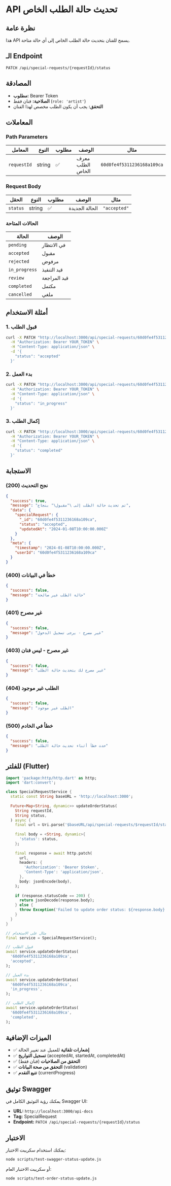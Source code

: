 # API تحديث حالة الطلب الخاص

## نظرة عامة

هذا API يسمح للفنان بتحديث حالة الطلب الخاص إلى أي حالة متاحة.

## الـ Endpoint

```
PATCH /api/special-requests/{requestId}/status
```

## المصادقة

- **مطلوب:** Bearer Token
- **الصلاحية:** فنان فقط (`role: 'artist'`)
- **التحقق:** يجب أن يكون الطلب مخصص لهذا الفنان

## المعاملات

### Path Parameters

| المعامل | النوع | مطلوب | الوصف | مثال |
|---------|-------|--------|--------|------|
| `requestId` | string | ✅ | معرف الطلب الخاص | `60d0fe4f5311236168a109ca` |

### Request Body

| الحقل | النوع | مطلوب | الوصف | مثال |
|-------|-------|--------|--------|------|
| `status` | string | ✅ | الحالة الجديدة | `"accepted"` |

### الحالات المتاحة

| الحالة | الوصف |
|--------|--------|
| `pending` | في الانتظار |
| `accepted` | مقبول |
| `rejected` | مرفوض |
| `in_progress` | قيد التنفيذ |
| `review` | قيد المراجعة |
| `completed` | مكتمل |
| `cancelled` | ملغي |

## أمثلة الاستخدام

### 1. قبول الطلب

```bash
curl -X PATCH "http://localhost:3000/api/special-requests/60d0fe4f5311236168a109ca/status" \
  -H "Authorization: Bearer YOUR_TOKEN" \
  -H "Content-Type: application/json" \
  -d '{
    "status": "accepted"
  }'
```

### 2. بدء العمل

```bash
curl -X PATCH "http://localhost:3000/api/special-requests/60d0fe4f5311236168a109ca/status" \
  -H "Authorization: Bearer YOUR_TOKEN" \
  -H "Content-Type: application/json" \
  -d '{
    "status": "in_progress"
  }'
```

### 3. إكمال الطلب

```bash
curl -X PATCH "http://localhost:3000/api/special-requests/60d0fe4f5311236168a109ca/status" \
  -H "Authorization: Bearer YOUR_TOKEN" \
  -H "Content-Type: application/json" \
  -d '{
    "status": "completed"
  }'
```

## الاستجابة

### نجح التحديث (200)

```json
{
  "success": true,
  "message": "تم تحديث حالة الطلب إلى \"مقبول\" بنجاح",
  "data": {
    "specialRequest": {
      "_id": "60d0fe4f5311236168a109ca",
      "status": "accepted",
      "updatedAt": "2024-01-08T10:00:00.000Z"
    }
  },
  "meta": {
    "timestamp": "2024-01-08T10:00:00.000Z",
    "userId": "60d0fe4f5311236168a109ca"
  }
}
```

### خطأ في البيانات (400)

```json
{
  "success": false,
  "message": "حالة الطلب غير صالحة"
}
```

### غير مصرح (401)

```json
{
  "success": false,
  "message": "غير مصرح - يرجى تسجيل الدخول"
}
```

### غير مصرح - ليس فنان (403)

```json
{
  "success": false,
  "message": "غير مصرح لك بتحديث حالة الطلب"
}
```

### الطلب غير موجود (404)

```json
{
  "success": false,
  "message": "الطلب غير موجود"
}
```

### خطأ في الخادم (500)

```json
{
  "success": false,
  "message": "حدث خطأ أثناء تحديث حالة الطلب"
}
```

## للفلتر (Flutter)

```dart
import 'package:http/http.dart' as http;
import 'dart:convert';

class SpecialRequestService {
  static const String baseURL = 'http://localhost:3000';
  
  Future<Map<String, dynamic>> updateOrderStatus(
    String requestId,
    String status,
  ) async {
    final url = Uri.parse('$baseURL/api/special-requests/$requestId/status');
    
    final body = <String, dynamic>{
      'status': status,
    };
    
    final response = await http.patch(
      url,
      headers: {
        'Authorization': 'Bearer $token',
        'Content-Type': 'application/json',
      },
      body: jsonEncode(body),
    );
    
    if (response.statusCode == 200) {
      return jsonDecode(response.body);
    } else {
      throw Exception('Failed to update order status: ${response.body}');
    }
  }
}

// مثال على الاستخدام
final service = SpecialRequestService();

// قبول الطلب
await service.updateOrderStatus(
  '60d0fe4f5311236168a109ca',
  'accepted',
);

// بدء العمل
await service.updateOrderStatus(
  '60d0fe4f5311236168a109ca',
  'in_progress',
);

// إكمال الطلب
await service.updateOrderStatus(
  '60d0fe4f5311236168a109ca',
  'completed',
);
```

## الميزات الإضافية

- ✅ **إشعارات تلقائية** للعميل عند تغيير الحالة
- ✅ **تسجيل التواريخ** (acceptedAt, startedAt, completedAt)
- ✅ **التحقق من الصلاحيات** (فنان فقط)
- ✅ **التحقق من صحة البيانات** (validation)
- ✅ **تتبع التقدم** (currentProgress)

## توثيق Swagger

يمكنك رؤية التوثيق الكامل في Swagger UI:
- **URL:** `http://localhost:3000/api-docs`
- **Tag:** SpecialRequest
- **Endpoint:** `PATCH /api/special-requests/{requestId}/status`

## الاختبار

يمكنك استخدام سكريبت الاختبار:
```bash
node scripts/test-swagger-status-update.js
```

أو سكريبت الاختبار العام:
```bash
node scripts/test-order-status-update.js
```
